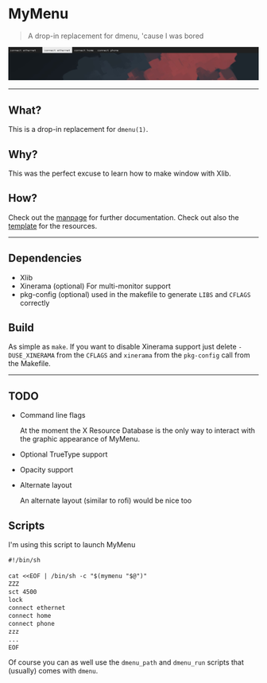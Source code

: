 # MyMenu

> A drop-in replacement for dmenu, 'cause I was bored

![MyMenu works!](screen.png)

---

## What?

This is a drop-in replacement for `dmenu(1)`.

## Why?

This was the perfect excuse to learn how to make window with Xlib.

## How?

Check out the [manpage](mymenu.1) for further documentation. Check out
also the [template](Xexample) for the resources.

---

## Dependencies

 - Xlib
 - Xinerama (optional)
   For multi-monitor support
 - pkg-config (optional)
   used in the makefile to generate `LIBS` and `CFLAGS` correctly

## Build

As simple as `make`. If you want to disable Xinerama support just
delete `-DUSE_XINERAMA` from the `CFLAGS` and `xinerama` from the
`pkg-config` call from the Makefile.

---

## TODO

 - Command line flags
 
   At the moment the X Resource Database is the only way to interact
   with the graphic appearance of MyMenu.

 - Optional TrueType support
 
 - Opacity support
 
 - Alternate layout
   
   An alternate layout (similar to rofi) would be nice too

## Scripts

I'm using this script to launch MyMenu

``` shell
#!/bin/sh

cat <<EOF | /bin/sh -c "$(mymenu "$@")"
ZZZ
sct 4500
lock
connect ethernet
connect home
connect phone
zzz
...
EOF
```

Of course you can as well use the `dmenu_path` and `dmenu_run` scripts
that (usually) comes with `dmenu`.
